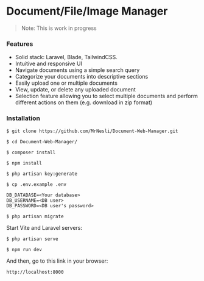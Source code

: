 # Document/File/Image Manager

> Note: This is work in progress

### Features

* Solid stack: Laravel, Blade, TailwindCSS. 
* Intuitive and responsive UI
* Navigate documents using a simple search query
* Categorize your documents into descriptive sections 
* Easily upload one or multiple documents
* View, update, or delete any uploaded document 
* Selection feature allowing you to select multiple documents and perform different actions on them (e.g. download in zip format)

### Installation

```
$ git clone https://github.com/MrNesli/Document-Web-Manager.git
```

```
$ cd Document-Web-Manager/
```

```
$ composer install
```

```
$ npm install
```

```
$ php artisan key:generate
```

```
$ cp .env.example .env
```

```
DB_DATABASE=<Your database>
DB_USERNAME=<DB user>
DB_PASSWORD=<DB user's password>
```

```
$ php artisan migrate
```

Start Vite and Laravel servers:

```
$ php artisan serve
```

```
$ npm run dev
```

And then, go to this link in your browser:

```
http://localhost:8000
```
